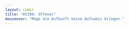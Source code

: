 ```yaml
---
layout: comic
title: "#2398: Offener"
mouseover: "Möge die Aufkunft keine Aufnamis bringen."
---
```

